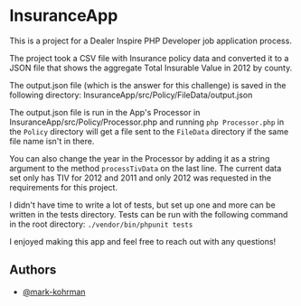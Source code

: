 # InsuranceApp

This is a project for a Dealer Inspire PHP Developer job application process.

The project took a CSV file with Insurance policy data and converted it to a JSON file that shows the aggregate Total Insurable Value in 2012 by county.

The output.json file (which is the answer for this challenge) is saved in the following directory:
InsuranceApp/src/Policy/FileData/output.json

The output.json file is run in the App's Processor in InsuranceApp/src/Policy/Processor.php and running `php Processor.php` in the `Policy` directory will get a file sent to the `FileData` directory if the same file name isn't in there.

You can also change the year in the Processor by adding it as a string argument to the method `processTivData` on the last line. The current data set only has TIV for 2012 and 2011 and only 2012 was requested in the requirements for this project.

I didn't have time to write a lot of tests, but set up one and more can be written in the tests directory. Tests can be run with the following command in the root directory: `./vendor/bin/phpunit tests`

I enjoyed making this app and feel free to reach out with any questions!

## Authors

- [@mark-kohrman](https://www.github.com/mark-kohrman)
